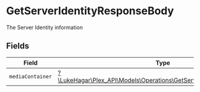 # GetServerIdentityResponseBody

The Server Identity information


## Fields

| Field                                                                                                                                | Type                                                                                                                                 | Required                                                                                                                             | Description                                                                                                                          |
| ------------------------------------------------------------------------------------------------------------------------------------ | ------------------------------------------------------------------------------------------------------------------------------------ | ------------------------------------------------------------------------------------------------------------------------------------ | ------------------------------------------------------------------------------------------------------------------------------------ |
| `mediaContainer`                                                                                                                     | [?\LukeHagar\Plex_API\Models\Operations\GetServerIdentityMediaContainer](../../Models/Operations/GetServerIdentityMediaContainer.md) | :heavy_minus_sign:                                                                                                                   | N/A                                                                                                                                  |